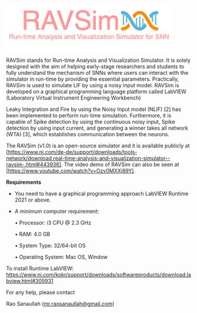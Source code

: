 

![RAVSim: Run-time Analysis and Visualization Simulator for SNN Models](https://github.com/Rao-Sanaullah/RAVSim/blob/main/RAVSim%20logo.png)

RAVSim stands for Run-time Analysis and Visualization Simulator. It is solely designed with the aim of helping early-stage researchers and students to fully understand the mechanism of SNNs where users can interact with the simulator in run-time by providing the essential parameters. Practically, RAVSim is used to simulate LIF by using a noisy input model.
RAVSim is developed on a graphical programming language platform called LabVIEW (Laboratory Virtual Instrument Engineering Workbench)

Leaky Integration and Fire by using the Noisy Input model (NLIF) [2] has been implemented to perform run-time simulation. Furthermore, it is capable of Spike detection by using the continuous noisy input, Spike detection by using input current, and generating a winner takes all network (WTA) [3], which establishes communication between the neurons.

The RAVSim (v1.0) is an open-source simulator and it is available publicly at [https://www.ni.com/de-de/support/downloads/tools-network/download.real-time-analysis-and-visualization-simulator--ravsim-.html#443936]. The video demo of RAVSim can also be seen at [https://www.youtube.com/watch?v=Ozv0MXXj89Y].

**Requirements**
- You need to have a graphical programming approach LabVIEW Runtime 2021 or above.
- A minimum computer requirement:
  
  • Processor: i3 CPU @ 2.3 GHz
  
  • RAM: 4.0 GB
  
  • System Type: 32/64-bit OS
  
  • Operating System: Mac OS, Window

To install Runtime LabVIEW:
https://www.ni.com/kokr/support/downloads/softwareproducts/download.labview.html#305931

For any help, please contact

Rao Sanaullah (mr.raosanaullah@gmail.com)
